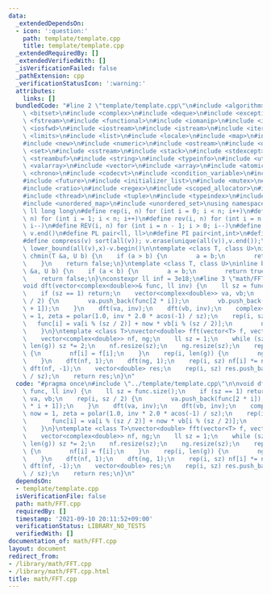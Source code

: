 ```yaml
---
data:
  _extendedDependsOn:
  - icon: ':question:'
    path: template/template.cpp
    title: template/template.cpp
  _extendedRequiredBy: []
  _extendedVerifiedWith: []
  _isVerificationFailed: false
  _pathExtension: cpp
  _verificationStatusIcon: ':warning:'
  attributes:
    links: []
  bundledCode: "#line 2 \"template/template.cpp\"\n#include <algorithm>\n#include\
    \ <bitset>\n#include <complex>\n#include <deque>\n#include <exception>\n#include\
    \ <fstream>\n#include <functional>\n#include <iomanip>\n#include <ios>\n#include\
    \ <iosfwd>\n#include <iostream>\n#include <istream>\n#include <iterator>\n#include\
    \ <limits>\n#include <list>\n#include <locale>\n#include <map>\n#include <memory>\n\
    #include <new>\n#include <numeric>\n#include <ostream>\n#include <queue>\n#include\
    \ <set>\n#include <sstream>\n#include <stack>\n#include <stdexcept>\n#include\
    \ <streambuf>\n#include <string>\n#include <typeinfo>\n#include <utility>\n#include\
    \ <valarray>\n#include <vector>\n#include <array>\n#include <atomic>\n#include\
    \ <chrono>\n#include <codecvt>\n#include <condition_variable>\n#include <forward_list>\n\
    #include <future>\n#include <initializer_list>\n#include <mutex>\n#include <random>\n\
    #include <ratio>\n#include <regex>\n#include <scoped_allocator>\n#include <system_error>\n\
    #include <thread>\n#include <tuple>\n#include <typeindex>\n#include <type_traits>\n\
    #include <unordered_map>\n#include <unordered_set>\nusing namespace std;\n#define\
    \ ll long long\n#define rep(i, n) for (int i = 0; i < n; i++)\n#define REP(i,\
    \ n) for (int i = 1; i < n; i++)\n#define rev(i, n) for (int i = n - 1; i >= 0;\
    \ i--)\n#define REV(i, n) for (int i = n - 1; i > 0; i--)\n#define all(v) v.begin(),\
    \ v.end()\n#define PL pair<ll, ll>\n#define PI pair<int,int>\n#define len(s) (int)s.size()\n\
    #define compress(v) sort(all(v)); v.erase(unique(all(v)),v.end());\n#define comid(v,x)\
    \ lower_bound(all(v),x)-v.begin()\n\ntemplate <class T, class U>\ninline bool\
    \ chmin(T &a, U b) {\n    if (a > b) {\n        a = b;\n        return true;\n\
    \    }\n    return false;\n}\ntemplate <class T, class U>\ninline bool chmax(T\
    \ &a, U b) {\n    if (a < b) {\n        a = b;\n        return true;\n    }\n\
    \    return false;\n}\nconstexpr ll inf = 3e18;\n#line 3 \"math/FFT.cpp\"\n\n\
    void dft(vector<complex<double>>& func, ll inv) {\n    ll sz = func.size();\n\
    \    if (sz == 1) return;\n    vector<complex<double>> va, vb;\n    rep(i, sz\
    \ / 2) {\n        va.push_back(func[2 * i]);\n        vb.push_back(func[2 * i\
    \ + 1]);\n    }\n    dft(va, inv);\n    dft(vb, inv);\n    complex<double> now\
    \ = 1, zeta = polar(1.0, inv * 2.0 * acos(-1) / sz);\n    rep(i, sz) {\n     \
    \   func[i] = va[i % (sz / 2)] + now * vb[i % (sz / 2)];\n        now *= zeta;\n\
    \    }\n}\ntemplate <class T>\nvector<double> fft(vector<T> f, vector<T> g) {\n\
    \    vector<complex<double>> nf, ng;\n    ll sz = 1;\n    while (sz < len(f) +\
    \ len(g)) sz *= 2;\n    nf.resize(sz);\n    ng.resize(sz);\n    rep(i, len(f))\
    \ {\n        nf[i] = f[i];\n    }\n    rep(i, len(g)) {\n        ng[i] = g[i];\n\
    \    }\n    dft(nf, 1);\n    dft(ng, 1);\n    rep(i, sz) nf[i] *= ng[i];\n   \
    \ dft(nf, -1);\n    vector<double> res;\n    rep(i, sz) res.push_back(nf[i].real()\
    \ / sz);\n    return res;\n}\n"
  code: "#pragma once\n#include \"../template/template.cpp\"\n\nvoid dft(vector<complex<double>>&\
    \ func, ll inv) {\n    ll sz = func.size();\n    if (sz == 1) return;\n    vector<complex<double>>\
    \ va, vb;\n    rep(i, sz / 2) {\n        va.push_back(func[2 * i]);\n        vb.push_back(func[2\
    \ * i + 1]);\n    }\n    dft(va, inv);\n    dft(vb, inv);\n    complex<double>\
    \ now = 1, zeta = polar(1.0, inv * 2.0 * acos(-1) / sz);\n    rep(i, sz) {\n \
    \       func[i] = va[i % (sz / 2)] + now * vb[i % (sz / 2)];\n        now *= zeta;\n\
    \    }\n}\ntemplate <class T>\nvector<double> fft(vector<T> f, vector<T> g) {\n\
    \    vector<complex<double>> nf, ng;\n    ll sz = 1;\n    while (sz < len(f) +\
    \ len(g)) sz *= 2;\n    nf.resize(sz);\n    ng.resize(sz);\n    rep(i, len(f))\
    \ {\n        nf[i] = f[i];\n    }\n    rep(i, len(g)) {\n        ng[i] = g[i];\n\
    \    }\n    dft(nf, 1);\n    dft(ng, 1);\n    rep(i, sz) nf[i] *= ng[i];\n   \
    \ dft(nf, -1);\n    vector<double> res;\n    rep(i, sz) res.push_back(nf[i].real()\
    \ / sz);\n    return res;\n}\n"
  dependsOn:
  - template/template.cpp
  isVerificationFile: false
  path: math/FFT.cpp
  requiredBy: []
  timestamp: '2021-09-10 20:11:52+09:00'
  verificationStatus: LIBRARY_NO_TESTS
  verifiedWith: []
documentation_of: math/FFT.cpp
layout: document
redirect_from:
- /library/math/FFT.cpp
- /library/math/FFT.cpp.html
title: math/FFT.cpp
---
```

